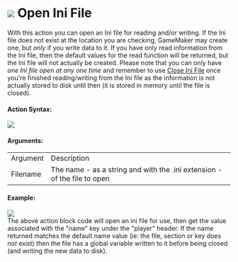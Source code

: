 #  ![](https://gms.magecorn.com/Manual/assets/Images/Scripting_Reference/Drag_And_Drop/Reference/Files/i_Files_Open_Ini_File.png) Open Ini File

With this action you can open an Ini file for reading and/or writing. If
the Ini file does not exist at the location you are checking, GameMaker
may create one, but *only* if you write data to it. If you have only
read information from the Ini file, then the default values for the read
function will be returned, but the Ini file will not actually be
created. Please note that you can only have *one Ini file open at any
one time* and remember to use [Close Ini File](Close_Ini_File) once
you're finished reading/writing from the Ini file as the information is
not actually stored to disk until then (it is stored in memory until the
file is closed).

#### Action Syntax:

  
![](https://gms.magecorn.com/Manual/assets/Images/Scripting_Reference/Drag_And_Drop/Reference/Files/a_Files_Open_Ini_File.png)  

#### Arguments:

|          |                                                                            |
|----------|----------------------------------------------------------------------------|
| Argument | Description                                                                |
| Filename | The name - as a string and with the .ini extension - of the file to open   |

#### Example:

  
![](https://gms.magecorn.com/Manual/assets/Images/Scripting_Reference/Drag_And_Drop/Reference/Files/e_Files_Open_Ini_File.png)  
The above action block code will open an ini file for use, then get the
value associated with the "name" key under the "player" header. If the
name returned matches the default name value (ie: the file, section or
key does *not* exist) then the file has a global variable written to it
before being closed (and writing the new data to disk).
